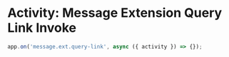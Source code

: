 # Activity: Message Extension Query Link Invoke

```typescript
app.on('message.ext.query-link', async ({ activity }) => {});
```
